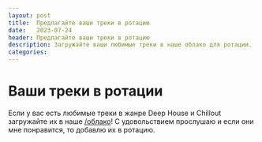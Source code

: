 ```yaml
---
layout: post
title:  Предлагайте ваши треки в ротацию
date:   2023-07-24
header: Предлагайте ваши треки в ротацию
description: Загружайте ваши любимые треки в наше облако для ротации.
categories:
---
```


# Ваши треки в ротации
Если у вас есть любимые треки в жанре Deep House и Chillout загружайте их в наше [/облако](https://mega.nz/filerequest/NE94g4KenFY "Загружай свои треки")! С удовольствием прослушаю и если они мне понравится, то добавлю их в ротацию.

